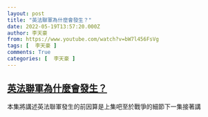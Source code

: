 ```yaml
---
layout: post
title: "英法聯軍為什麼會發生？"
date: 2022-05-19T13:57:20.000Z
author: 李天豪
from: https://www.youtube.com/watch?v=bW7l456FsVg
tags: [  李天豪 ]
comments: True
categories: [  李天豪 ]
---
```

<!--1652968640000-->
[英法聯軍為什麼會發生？](https://www.youtube.com/watch?v=bW7l456FsVg)
------

<div>
本集將講述英法聯軍發生的前因算是上集吧至於戰爭的細節下一集接著講
</div>
